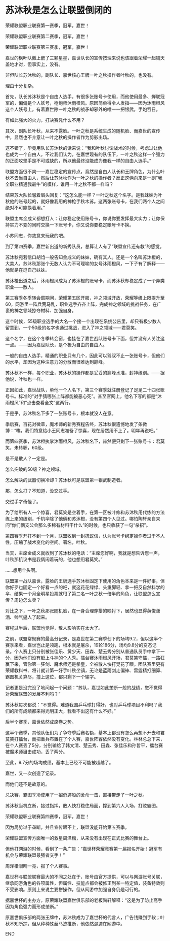 # 苏沐秋是怎么让联盟倒闭的



荣耀联盟职业联赛第一赛季，冠军，嘉世！

荣耀联盟职业联赛第二赛季，冠军，嘉世！

荣耀联盟职业联赛第三赛季，冠军，嘉世！

嘉世的枫叶队徽上嵌了三颗星星，嘉世队长的宣传按理来说也该跟着荣耀一起铺天盖地才对，但事实上，没有。

非但队长苏沐秋的，副队长、嘉世核心王牌一叶之秋操作者叶秋的，也没有。

理由十分复杂。

首先，队长苏沐秋是个自由人选手，有很多张账号卡使用，而他使用最多、蝉联冠军的，偏偏是个人妖号，枪炮师沐雨橙风。原因简单得令人发指——因为沐雨橙风这个人妖号上，有着嘉世除一叶之秋的战矛却邪外的唯一一把银武，手炮吞日。

有如此强大的火力，打决赛凭什么不用？

其次，副队长叶秋，从来不露脸。一叶之秋是系统生成的随机脸、而嘉世的宣传中，显然也不介意让一叶之秋的操作者作为剪影出场。

这不错了，毕竟用队长苏沐秋的话来说：“我和叶秋讨论战术的时候，考虑过让他也成为一个自由人。不过我们认为，在嘉世现有的队伍下，一叶之秋这样一个强力的正面攻坚手是不可或缺的，所以他最终没能成为像我一样的自由人选手。”

联盟方面很不爽——嘉世稳定的宣传点，竟然是自由人队长和王牌角色，为什么叶秋不去当自由人，然后让苏沐秋作为一叶之秋的操作者？反正这俩向来是一副“我全职业精通我最牛”的模样，谁用一叶之秋不都一样吗？

结果苏大队长皱着眉头回复：“这怎么能一样？一叶之秋这个名字。是我妹妹为叶秋他的账号起的，就好像我用的神枪手秋木苏。这两张账号卡，在我们两个人之间绝对不可能换着用。”

联盟主席金成义都想打人：让你稳定使用账号卡，你说你要发挥最大实力；让你保持实力不变的同时交换一下账号卡，你又说你要稳定账号卡不换。

小苏同志，你故意来玩我的吧。



到了第四赛季，嘉世新出道的新秀队员，总算让人有了“联盟宣传还有救”的感觉。

苏沐秋宛若信口胡诌一般告知金成义的妹妹，确有其人。还是一个名叫苏沐橙的，大美人。苏沐秋那张个无数人认为不可理喻的女号沐雨橙风，一下子有了解释——他就是在逗自己妹妹。

苏沐橙出道之后，沐雨橙风成为了苏沐橙的账号卡，而苏沐秋却稳定成了一个异类职业——散人。

第三赛季冬季转会窗期间，荣耀第五区开服，神之领域开放，荣耀等级上限提升至60，网游里一阵兵荒马乱，职业选手齐齐上阵，完成神之领域的挑战任务，在广袤的神之领域掠夺材料、加强自身。

这个时候，55级职业选手的大名一个接一个出现在系统公告里，却只有极少数人留意到，一个50级的名字也通过挑战，进入了神之领域——君莫笑。

这个名字，在这个冬季转会窗，也挂在了嘉世战队账号卡下面，但并没有人关注这一点。——因为嘉世队长，是个极为自由的自由人。

一般的自由人选手，精通的职业只有几个，因此可以驾驭不止一张账号卡，但他们的水平，却因为这种注意力的分散而很难达到巅峰。

苏沐秋不一样，每个职业，苏沐秋的操作都是妥妥的巅峰水准，封神级别。——据他说，叶秋也一样。

正因如此，嘉世战队，单他一个人名下，第三个赛季就注册登记了足足二十四张账号卡。标准的“对手猜哪张上阵都能被恶心死”。甚至官网上，他名下写的都是“沐雨橙风”和“点击查看全文”这两行。

于是乎，苏沐秋名下多了一张账号卡，根本就没人在意。

季后赛，百花对微草，魔术师的新秀赛程告终，苏沐秋很遗憾地发了条微博：“唉，我们特意给小王同志准备了惊喜，现在居然用不上了。明年再说吧。”

而第四赛季，苏沐橙执掌沐雨橙风，苏沐秋名下，赫然便只剩下一张账号卡：君莫笑，未转职，60级。

是不是散人？一定是。

怎么突破的50级？神之领域。

怎么解决的武器切换冷却？苏沐秋可是联盟第一银武制造者。

那，怎么打？不知道，没交过手。



交过手才奇怪了。

为了给所有人一个惊喜，君莫笑是空着手，在第一区被叶修和苏沐秋用代练的方法练上来的级别，千机伞除了他俩和苏沐橙，没有第四个人见过。哪怕陶轩亲自来问“你们俩支公会那么多稀有材料干什么”的时候，也只收获了一句“杀招”。

第四赛季开打不到一个月，联盟收到一封抗议信，认为账号卡绑定操作者过于不人性，压缩了战术变化的空间。署名，叶秋。

当天，主席金成义就收到了苏沐秋的电话：“主席您好啊，我就是想告诉您一声，叶秋那抗议书是我俩闹着玩的，他也想用君莫笑。”

……想用个头啊。

联盟第一战队嘉世，露脸的王牌选手苏沐秋固定下使用的角色本来是一件好事，但你好歹也固定一个好看一点的吧，就这花花绿绿、头重脚轻、拿一把反自然科学的伞、结果一个月全明星投票就甩了第二名一叶之秋一倍半的角色，让联盟怎么宣传？周边怎么卖？

对比之下，一叶之秋那张随机脸，在一身合理穿搭的映衬下，居然也显得英俊潇洒、帅气逼人了起来。



赛程过半后，联盟也觉得，散人影响实在太大了。

之前，联盟常规赛的最高分记录，是嘉世在第二赛季创下的场均9.2，但以这半个赛季来看，嘉世岂止是领跑，根本就是屠杀，19轮186分，场均9.8分的变态记录。个人赛上只分别被张佳乐、黄少天、田森、楚云秀分别从普通队员手中拿下一分，因为他们没有赶上斗神的个人秀。擂台赛沐雨橙风开场，君莫笑守擂，一路狂赢下来，管你第一狂剑、魔术师还是拳皇，全被散人快打晃花了眼。团队赛里更有荣耀教科书、将计就计第一好手叶秋坐镇，无论是蓝雨剑走偏锋、雷霆精打细算、霸图机关算尽，撞上这位，都只剩下一个输字。

记者更是没完没了地问起一个问题：“苏队，嘉世如此垄断一般的战绩，您不觉得对荣耀联盟的发展不利吗？”

苏沐秋每次都说：“不觉得。难道我国乒乓球打得好，也对乒乓球项目不利吗？我们的所有成绩都来得光明正大，我看不出这有什么不好。”

后半个赛季，嘉世依然成席卷之势。

这半个赛季，其他队伍们为了争夺季后赛名额，基本上都没有怎么再想不开去和君莫笑打擂台，而把重兵布置在了个人赛，嘉世阵容依然没有变化。林林总总下来，在个人赛丢了5分，分别输给了韩文清、楚云秀、田森、张佳乐和孙哲平，擂台赛被魔术师狙击成功，丢了两分。

至此，9.7分的场均成绩，基本上已经不可能被超越了。

嘉世，又一次创造了记录。

而他们还不是故意的。

总决赛，霸图季冷使用了一招奇迹般的舍命一击，直接带走了一叶之秋。

苏沐秋当机立断，接过指挥，散人快打稳住局面，撑到第六人入场，打败霸图。

荣耀联盟职业联赛第四赛季，冠军，嘉世！



因为局势过于垄断，并且宣传跟不上，联盟没能开始第五赛季。

荣耀联盟宣传方面唯一的救星周泽楷，从来没有出现在正式比赛的舞台上。

但他打网游的时候，看到了一条广告：“嘉世杯荣耀竞赛第一届报名开始！冠军有机会与荣耀联盟最强者交手！”

周泽楷眼睛一亮，报了个人赛事。

嘉世杯与联盟联赛最大的不同之处在于，账号由官方提供，可以与网游账号关联，继承网游角色的各项属性，但属性、技能点都会被修正到某一特定值，装备特效则不受影响。原则上来说主要拼操作，但从网游中加强自身仍是可行的。

据嘉世杯的主办方，原荣耀联盟嘉世俱乐部的老板陶轩解释：“这是为了防止高手因为角色强力而形成垄断。”

原嘉世俱乐部的两张王牌中，苏沐秋成为了嘉世杯的代言人，广告钱赚到手软；叶秋不知所踪，但从种种蛛丝马迹推断，他依然混迹在网游中。



END
